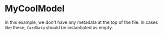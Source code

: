 # MyCoolModel

In this example, we don't have any metadata at the top of the file. In cases like these, `CardData` should be instantiated as empty.
